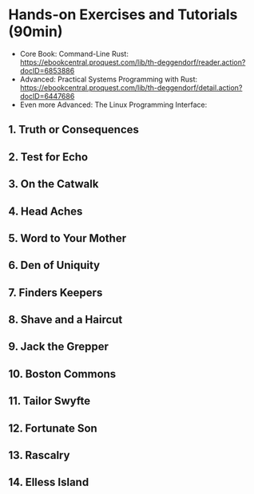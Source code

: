 # Hands-on Exercises and Tutorials (90min)

- Core Book: Command-Line Rust: https://ebookcentral.proquest.com/lib/th-deggendorf/reader.action?docID=6853886
- Advanced: Practical Systems Programming with Rust: https://ebookcentral.proquest.com/lib/th-deggendorf/detail.action?docID=6447686
- Even more Advanced: The Linux Programming Interface:

## 1. Truth or Consequences
## 2. Test for Echo
## 3. On the Catwalk
## 4. Head Aches
## 5. Word to Your Mother
## 6. Den of Uniquity
## 7. Finders Keepers
## 8. Shave and a Haircut
## 9. Jack the Grepper
## 10. Boston Commons
## 11. Tailor Swyfte
## 12. Fortunate Son
## 13. Rascalry
## 14. Elless Island
